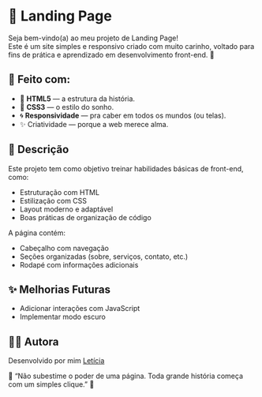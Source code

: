 # 🌟 Landing Page

Seja bem-vindo(a) ao meu projeto de Landing Page!  
Este é um site simples e responsivo criado com muito carinho, voltado para fins de prática e aprendizado em desenvolvimento front-end. 🚀

## 🔧 Feito com:

- 💠 **HTML5** — a estrutura da história.
- 🎨 **CSS3** — o estilo do sonho.
- 🌀 **Responsividade** — pra caber em todos os mundos (ou telas).
- ✨ Criatividade — porque a web merece alma.

## 📄 Descrição

Este projeto tem como objetivo treinar habilidades básicas de front-end, como:

- Estruturação com HTML
- Estilização com CSS
- Layout moderno e adaptável
- Boas práticas de organização de código

A página contém:

- Cabeçalho com navegação
- Seções organizadas (sobre, serviços, contato, etc.)
- Rodapé com informações adicionais

## ✨ Melhorias Futuras

- Adicionar interações com JavaScript
- Implementar modo escuro

## 🙋‍♀️ Autora

Desenvolvido por mim [Letícia](https://github.com/dlele007)

🌟 “Não subestime o poder de uma página. Toda grande história começa com um simples clique.” 🌟
